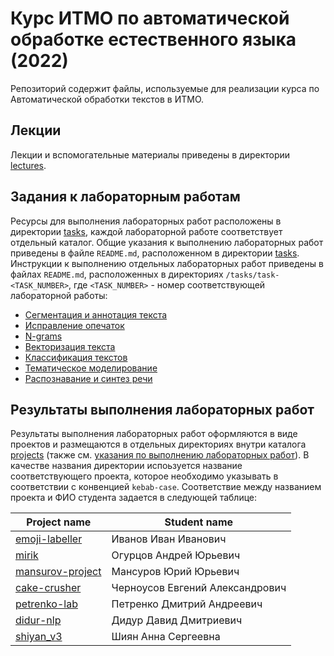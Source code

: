﻿# Курс ИТМО по автоматической обработке естественного языка (2022)

Репозиторий содержит файлы, используемые для реализации курса по Автоматической обработки текстов в ИТМО.

## Лекции

Лекции и вспомогательные материалы приведены в директории [lectures](/lectures).

## Задания к лабораторным работам

Ресурсы для выполнения лабораторных работ расположены в директории [tasks](/tasks), каждой лабораторной работе соответствует отдельный каталог. Общие указания к выполнению лабораторных работ приведены в файле `README.md`, расположенном в директории [tasks](/tasks). Инструкции к выполнению отдельных лабораторных работ приведены в файлах `README.md`, расположенных в директориях `/tasks/task-<TASK_NUMBER>`, где `<TASK_NUMBER>` - номер соответствующей лабораторной работы:

- [Сегментация и аннотация текста](/tasks/task-01/README.md)
- [Исправление опечаток](/tasks/task-02/README.md)
- [N-grams](/tasks/task-03/README.md)
- [Векторизация текста](/tasks/task-04/README.md)
- [Классификация текстов](/tasks/task-05/README.md)
- [Тематическое моделирование](/tasks/task-06/README.md)
- [Распознавание и синтез речи](/tasks/task-07/README.md)


## Результаты выполнения лабораторных работ

Результаты выполнения лабораторных работ оформляются в виде проектов и размещаются в отдельных директориях внутри каталога [projects](/projects) (также см. [указания по выполнению лабораторных работ](/tasks/README.md)). В качестве названия директории испоьзуется название соответствующего проекта, которое необходимо указывать в соответствии с конвенцией `kebab-case`. Соответствие между названием проекта и ФИО студента задается в следующей таблице:

| Project name | Student name |
| --- | --- |
| [emoji-labeller](/projects/emoji-labeller) | Иванов Иван Иванович |
| [mirik](/projects/mirik) | Огурцов Андрей Юрьевич |
| [mansurov-project](/projects/mansurov-project) | Мансуров Юрий Юрьевич |
| [cake-crusher](/projects/cake-crusher) | Черноусов Евгений Александрович |
| [petrenko-lab](/projects/petrenko-lab) | Петренко Дмитрий Андреевич |
| [didur-nlp](/projects/didur-nlp) | Дидур Давид Дмитриевич |
| [shiyan_v3](/projects/shiyan_v3) | Шиян Анна Сергеевна |
